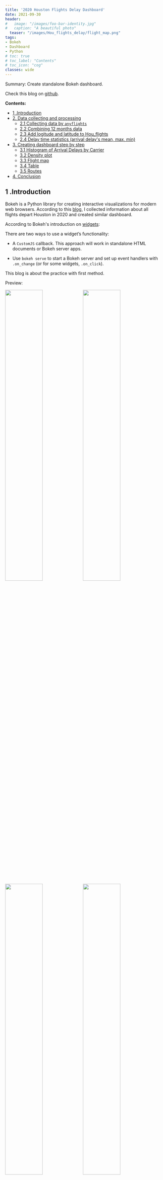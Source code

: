 ```yaml
---
title: '2020 Houston Flights Delay Dashboard'
date: 2021-09-30
header:
#   image: "/images/foo-bar-identity.jpg"
#   caption: "A beautiful photo"
  teaser: "/images/Hou_flights_delay/flight_map.png"
tags:
- Bokeh
- Dashboard
- Python
# toc: true
# toc_label: "Contents"
# toc_icon: "cog"
classes: wide
---
```


Summary: Create standalone Bokeh dashboard.

Check this blog on [github](https://ycheng22.github.io/2020_Houston_flights_delay_dashboard/).

**Contents:**
- [1 .Introduction](#1-introduction)
- [2. Data collecting and processing](#2-data-collecting-and-processing)
  - [2.1 Collecting data by `anyflights`](#21-collecting-data-by-anyflights)
  - [2.2 Combining 12 months data](#22-combining-12-months-data)
  - [2.3 Add logitude and latitude to Hou_flights](#23-add-logitude-and-latitude-to-hou_flights)
  - [2.4 Delay time statistics (arrival delay's mean, max, min)](#24-delay-time-statistics-arrival-delays-mean-max-min)
- [3. Creating dashboard step by step](#3-creating-dashboard-step-by-step)
  - [3.1 Histogram of Arrival Delays by Carrier](#31-histogram-of-arrival-delays-by-carrier)
  - [3.2 Density plot](#32-density-plot)
  - [3.3 Flight map](#33-flight-map)
  - [3.4 Table](#34-table)
  - [3.5 Routes](#35-routes)
- [4. Conclusion](#4-conclusion)

## 1 .Introduction

Bokeh is a Python library for creating interactive visualizations for modern web browsers. According to this [blog](https://towardsdatascience.com/data-visualization-with-bokeh-in-python-part-one-getting-started-a11655a467d4), I collected information about all flights depart Houston in 2020 and created similar dashboard.

According to Bokeh's introduction on [widgets](https://docs.bokeh.org/en/latest/docs/user_guide/interaction/widgets.html):

There are two ways to use a widget’s functionality:

- A `CustomJS` callback. This approach will work in standalone HTML documents or Bokeh server apps.

- Use `bokeh serve` to start a Bokeh server and set up event handlers with `.on_change` (or for some widgets, `.on_click`).

This blog is about the practice with first method.

Preview:
<p float="left">
  <img src="../images/Hou_flights_delay/histogram.png" width="49%" />
  <img src="../images/Hou_flights_delay/density.png" width="49%" />
  <img src="../images/Hou_flights_delay/flight_map.png" width="49%" />
  <img src="../images/Hou_flights_delay/table.png" width="49%" />
</p>

## 2. Data collecting and processing

### 2.1 Collecting data by `anyflights`

The [anyflights](https://github.com/simonpcouch/anyflights) package supplies a set of functions to generate air travel data (and data packages!) similar to [nycflights13](https://github.com/hadley/nycflights13). With a user-defined year and airport, the anyflights function will grab data on
- `flights`: all flights that departed a given airport in a given year and month
- `weather`: hourly meterological data for a given airport in a given year and month
- `airports`: airport names, FAA codes, and locations
- `airlines`: translation between two letter carrier (airline) codes and names
- `planes`: construction information about each plane found in flights

It's a `R` package, install the package and download the data in `Rstudio`:

- Download flights data: 
  ```R
  HOUflights20_ <- anyflights(c("IAH", "HOU"), 2020)
  ```
  
  Note: the package has bug now, but it can download all 12 months flights data. 

- Download airports data:  
  ```R
  airports <- get_airports()
  ```

Write them to csv file. 

### 2.2 Combining 12 months data

Note: check details in this [notebook](https://github.com/ycheng22/Trye_Bokeh/blob/main/Bokeh_standalon_JS_demo/data/Data_Processing_part1.ipynb).

```python
import glob
import pandas as pd
from tqdm.notebook import tqdm

select_cols = ['FlightDate', 'Reporting_Airline', 'Origin', 'OriginCityName', 'OriginStateName', 
               'Dest', 'DestCityName', 'DestStateName', 'CRSDepTime', 'DepTime', 'DepDelay', 
               'CRSArrTime', 'ArrTime', 'ArrDelay']

Hou_flights = pd.DataFrame(columns = select_cols)
for name in tqdm(names):
    print(name)
    df = pd.read_csv(name, usecols=select_cols)
    df.dropna(inplace=True)
    df = df[(df['Origin']=='IAH') | (df['Origin']=='HOU')]
    Hou_flights = Hou_flights.append(df)

#add carrier name
carrier_names = pd.read_excel('airlines_code.xlsx')
Hou_flights = Hou_flights.merge(carrier_names, how = 'left', left_on = 'Reporting_Airline', right_on = 'carrier')
Hou_flights.to_csv('Hou_flights.csv', index=False)
```

### 2.3 Add logitude and latitude to Hou_flights

Note: check details in this [notebook](https://github.com/ycheng22/Trye_Bokeh/blob/main/Bokeh_standalon_JS_demo/data/Data_Processing_part2.ipynb).

```python
import glob
import pandas as pd
from tqdm.notebook import tqdm

#Add logitude and latitude to Hou_flights
Hou_flights = pd.read_csv('Hou_flights.csv')
air_columns = ['faa', 'lat', 'lon']
airport_orig = pd.read_csv("airports.csv", usecols = air_columns) #merge for origin location
airport_orig.rename(columns = {'lat': 'orig_lat', 'lon': 'orig_lon'}, inplace=True)
airport_dest = pd.read_csv("airports.csv", usecols = air_columns) #merger for destination location
airport_dest.rename(columns = {'lat': 'dest_lat', 'lon': 'dest_lon'}, inplace=True)

Hou_flights_location = Hou_flights.merge(airport_orig, how = 'left', left_on='Origin', right_on = 'faa')

Hou_flights_location = Hou_flights_location.merge(airport_dest, how = 'left', left_on='Dest', right_on = 'faa')

Hou_flights_location.drop(columns=['faa_x', 'faa_y'], inplace=True)
Hou_flights_location.to_csv('Hou_flights_location.csv', index=False)
```

### 2.4 Delay time statistics (arrival delay's mean, max, min)

Note: check details in this [notebook](https://github.com/ycheng22/Trye_Bokeh/blob/main/Bokeh_standalon_JS_demo/data/Data_Processing_part2.ipynb).

```python
Hou_flights_location = pd.read_csv('Hou_flights_location.csv')

#group by carrier, destination, 
#mean, max, min of arrival delay time, number of flights
df1 = Hou_flights_location.groupby(by=['name', 'Dest', 'Origin'])['ArrDelay'].agg(['mean', 'max', 'min']).reset_index()
counts =  pd.DataFrame(Hou_flights_location.groupby(by=['name', 'Dest', 'Origin']).size().reset_index(name='counts'))

df1 = df1.merge(counts, how='left', on=['name', 'Dest', 'Origin'])
df1.rename(columns={'mean':'ArrDelay_mean', 'max':'ArrDelay_max', 'min':'ArrDelay_min'}, inplace=True)

df2 = Hou_flights_location[['name', 'Origin', 'OriginCityName', 
                         'OriginStateName', 'Dest', 'DestCityName', 'DestStateName','orig_lat',
                         'orig_lon', 'dest_lat', 'dest_lon']]

arr_delay = df1.merge(df2, how='left', on=['name', 'Dest', 'Origin'])

arr_delay.drop_duplicates(inplace=True)

arr_delay.to_csv('arr_delay.csv', index=False)
```

## 3. Creating dashboard step by step

- Check details in this [notebook](https://github.com/ycheng22/Trye_Bokeh/blob/main/Bokeh_standalon_JS_demo/scripts_nb/scripts_nb.ipynb).
- Final [dashboard](https://github.com/ycheng22/Trye_Bokeh/blob/main/Bokeh_standalon_JS_demo/scripts_nb/Hou_flights_delay_plots.html).
  
  *Note:* Download and open the html file in browser to explore the full function. 

### 3.1 Histogram of Arrival Delays by Carrier

```python
#import packages
import pandas as pd
import numpy as np

from bokeh.io import show, output_notebook, output_file
from bokeh.plotting import figure

from bokeh.models import HoverTool, ColumnDataSource, Panel, CustomJS, Column, Row, Select, FuncTickFormatter
from bokeh.models import CheckboxGroup, Slider, RangeSlider, Tabs, TableColumn, DataTable

from bokeh.palettes import Category20_16

# Gaussian kernel density estimate for density plot
from scipy.stats import gaussian_kde

# List of lists to single list
from itertools import chain

output_notebook()
output_file("Hou_flights_delay_plots.html")
```

```python
# Load in flights and inspect
flights = pd.read_csv('../data/Hou_flights.csv', index_col=0)[['ArrDelay', 'Reporting_Airline', 'name']]
# print(flights.head())

# Available carrier list
available_carriers = list(flights['name'].unique())

# Sort the list in-place (alphabetical order)
available_carriers.sort()
print(available_carriers)

def make_dataset(carrier_list, range_start = -100, range_end = 120, bin_width = 5):

    by_carrier = pd.DataFrame(columns=['proportion', 'left', 'right', 
                                       'f_proportion', 'f_interval',
                                       'name', 'color'])
    range_extent = range_end - range_start

    # Iterate through all the carriers
    for i, carrier_name in enumerate(carrier_list):

        # Subset to the carrier
        subset = flights[flights['name'] == carrier_name]

        # Create a histogram with 5 minute bins
        arr_hist, edges = np.histogram(subset['ArrDelay'], 
                                       bins = int(range_extent / bin_width), 
                                       range = [range_start, range_end])

        # Divide the counts by the total to get a proportion
        arr_df = pd.DataFrame({'proportion': arr_hist / np.sum(arr_hist), 'left': edges[:-1], 'right': edges[1:] })

        # Format the proportion 
        arr_df['f_proportion'] = ['%0.5f' % proportion for proportion in arr_df['proportion']]

        # Format the interval
        arr_df['f_interval'] = ['%d to %d minutes' % (left, right) for left, right in zip(arr_df['left'], arr_df['right'])]

        # Assign the carrier for labels
        arr_df['name'] = carrier_name

        # Color each carrier differently
        arr_df['color'] = Category20_16[i]

        # Add to the overall dataframe
        by_carrier = by_carrier.append(arr_df)

    # Overall dataframe
    by_carrier = by_carrier.sort_values(['name', 'left'])

    return ColumnDataSource(by_carrier)

def style(p):
    # Title 
    p.title.align = 'center'
    p.title.text_font_size = '20pt'
    p.title.text_font = 'serif'

    # Axis titles
    p.xaxis.axis_label_text_font_size = '14pt'
    p.xaxis.axis_label_text_font_style = 'bold'
    p.yaxis.axis_label_text_font_size = '14pt'
    p.yaxis.axis_label_text_font_style = 'bold'

    # Tick labels
    p.xaxis.major_label_text_font_size = '12pt'
    p.yaxis.major_label_text_font_size = '12pt'

    return p

def make_plot(data):
    # Blank plot with correct labels
    p = figure(plot_width = 700, plot_height = 700, 
              title = 'Histogram of Arrival Delays by Carrier',
              x_axis_label = 'Delay (min)', y_axis_label = 'Proportion')

    # Quad glyphs to create a histogram
    p.quad(source = data, bottom = 0, top = 'proportion', left = 'left', right = 'right',
           color = 'color', fill_alpha = 0.7, hover_fill_color = 'color', legend_field = 'name',
           hover_fill_alpha = 1.0, line_color = 'black')

    # Hover tool with vline mode
    hover = HoverTool(tooltips=[('Carrier', '@name'), 
                                ('Delay', '@f_interval'),
                                ('Proportion', '@f_proportion')],
                      mode='vline')

    p.add_tools(hover)

    # Styling
    p = style(p)

    return p

carrier_list=available_carriers
data = make_dataset(carrier_list, range_start = -100, range_end = 120, bin_width = 5)

#add range slider

source = ColumnDataSource(dict(proportion = [], left = [], right = [], color=[], name=[], f_proportion=[], f_interval=[]))

callback = CustomJS(args = {'source': source, 'data_source': data},
    code = """
        var data = data_source.data;
        var s_data = source.data;

        var select_vals = cb_obj.active.map(x => cb_obj.labels[x]);
        console.log(select_vals);
        //read original data

        var proportion_data = data['proportion'];
        var left_data = data['left'];
        var right_data = data['right'];
        var color_data = data['color'];
        var name_data = data['name'];
        var f_proportion_data = data['f_proportion'];
        var f_interval_data = data['f_interval'];


        //initialize source data
        var proportion = s_data['proportion'];
        proportion.length = 0;
        var left = s_data['left'];
        left.length = 0;
        var right = s_data['right'];
        right.length = 0;
        var color = s_data['color'];
        color.length = 0;
        var name = s_data['name'];
        name.length = 0;
        var f_proportion = s_data['f_proportion'];
        f_proportion.length = 0;
        var f_interval = s_data['f_interval'];
        f_interval.length = 0;

        for (var i = 0; i < proportion_data.length; i++) {
            if (select_vals.indexOf(name_data[i]) >= 0) {
                proportion.push(proportion_data[i]);
                left.push(left_data[i]);
                right.push(right_data[i]);
                color.push(color_data[i]);
                name.push(name_data[i]);
                f_proportion.push(f_proportion_data[i]);
                f_interval.push(f_interval_data[i]);
                }
        }
        source.change.emit();
        console.log("callback completed");
    """)

p = make_plot(source)

chkbxgrp = CheckboxGroup(labels = available_carriers, active=[])
chkbxgrp.js_on_change('active', callback)

range_slider = RangeSlider(start = -100, end = 180, value = (-100, 120), step = 5, title = 'Delay Range (min)')
range_slider.js_on_change('value',
    CustomJS(args=dict(other=p.x_range),
             code="""
             other.start = this.value[0];
             other.end = this.value[1];
             """)
)

layout = Row(Column(chkbxgrp, range_slider), p)

tab_hist = Panel(child=layout, title = 'Delay Histogram')
tabs = Tabs(tabs=[tab_hist])
    
show(tabs)
```

![name](/images/Hou_flights_delay/histogram.png)
fig 1: Histogram of Arrival Delays by Carrier

### 3.2 Density plot

```python
# Load in flights and inspect
flights = pd.read_csv('../data/Hou_flights.csv', index_col=0)[['ArrDelay', 'Reporting_Airline', 'name']]
# print(flights.head())

# Available carrier list
available_carriers = list(flights['name'].unique())

# Sort the list in-place (alphabetical order)
available_carriers.sort()

print(available_carriers)
airline_colors = Category20_16

def make_kde_dataset(carrier_list, range_start = -100, range_end = 120, bandwidth = 5):

    xs = []
    ys = []
    colors = []
    labels = []
    names = []

    for i, carrier in enumerate(carrier_list):
        subset = flights[flights['name'] == carrier]
        subset = subset[subset['ArrDelay'].between(range_start, range_end)]

        kde = gaussian_kde(subset['ArrDelay'], bw_method=bandwidth)
        # Evenly space x values
        x = np.linspace(range_start, range_end, 100)
        # Evaluate pdf at every value of x
        y = kde.pdf(x)

        # Append the values to plot
        xs.append(list(x))
        ys.append(list(y))
        
#         #store name for checkbox
#         names.append(carrier)

        # Append the colors and label
        colors.append(airline_colors[i])
        labels.append(carrier)

    kernel_source = ColumnDataSource(data={'x': xs, 'y': ys, 'color': colors, 'label': labels})

    return kernel_source

carrier_list = available_carriers
kde_data = make_kde_dataset(carrier_list)

def style(p):
    # Title 
    p.title.align = 'center'
    p.title.text_font_size = '20pt'
    p.title.text_font = 'serif'

    # Axis titles
    p.xaxis.axis_label_text_font_size = '14pt'
    p.xaxis.axis_label_text_font_style = 'bold'
    p.yaxis.axis_label_text_font_size = '14pt'
    p.yaxis.axis_label_text_font_style = 'bold'

    # Tick labels
    p.xaxis.major_label_text_font_size = '12pt'
    p.yaxis.major_label_text_font_size = '12pt'

    return p

def make_kde_plot(kde_src):
    p = figure(plot_width = 700, plot_height = 700,
               title = 'Density Plot of Arrival Delays by Airline',
               x_axis_label = 'Delay (min)', y_axis_label = 'Density')


    p.multi_line('x', 'y', color = 'color', legend_field = 'label', 
                 line_width = 3,
                 source = kde_src)

    # Hover tool with next line policy
    hover = HoverTool(tooltips=[('Carrier', '@label'), 
                                ('Delay', '$x'),
                                ('Density', '$y')],
                      line_policy = 'next')

    # Add the hover tool and styling
    p.add_tools(hover)

    p = style(p)

    return p

#add range slider

source = ColumnDataSource(dict(x = [], y = [], color = [], label=[]))

callback = CustomJS(args = {'source': source, 'data_source': kde_data},
    code = """
        var data = data_source.data;
        var s_data = source.data;

        var select_vals = cb_obj.active.map(x => cb_obj.labels[x]);
        console.log(select_vals);
        
        //read original data
        var x_data = data['x'];
        var y_data = data['y'];
        var label_data = data['label'];
        var color_data = data['color'];

        //initialize source data
        var x = s_data['x'];
        x.length = 0;
        var y = s_data['y'];
        y.length = 0;
        var label = s_data['label'];
        label.length = 0;
        var color = s_data['color'];
        color.length = 0;

        for (var i = 0; i < x_data.length; i++) {
            if (select_vals.indexOf(label_data[i]) >= 0) {
                x.push(x_data[i]);
                y.push(y_data[i]);
                label.push(label_data[i]);
                color.push(color_data[i]);
                }
        }
        source.change.emit();
        console.log("callback completed");
    """)

p = make_kde_plot(source)

chkbxgrp = CheckboxGroup(labels = available_carriers, active=[])
chkbxgrp.js_on_change('active', callback)

range_slider = RangeSlider(start = -100, end = 180, value = (-100, 120), step = 5, title = 'Delay Range (min)')
range_slider.js_on_change('value',
    CustomJS(args=dict(other=p.x_range),
             code="""
             other.start = this.value[0];
             other.end = this.value[1];
             """)
)

layout = Row(Column(chkbxgrp, range_slider), p)

tab_density = Panel(child=layout, title = 'Density Plot')
tabs = Tabs(tabs=[tab_hist, tab_density])
    
show(tabs)
```

![name](/images/Hou_flights_delay/density.png)
fig 2: Density Plot of Arrival Delays by airline

### 3.3 Flight map

```python
# Included data in Bokeh for map
from bokeh.sampledata.us_states import data as states

# Remove Alaska and Hawaii
if 'HI' in states: del states['HI']
if 'AK' in states: del states['AK']
    
# Put longitudes and latitudes in lists
xs = [states[state]['lons'] for state in states]
ys = [states[state]['lats'] for state in states]

# Formatted Flight Delay Data for map
map_data = pd.read_csv('../data/arr_delay.csv')
map_data.head()

print(f"map_data shape before drop Alaska and Hawaii: {map_data.shape}")
# map_data = map_data[(map_data.DestStateName != 'Alaska') & (map_data.DestStateName != 'Hawaii')]
map_data = map_data[(map_data['DestStateName']!='Alaska') & (map_data['DestStateName']!='Hawaii')]
print(f"map_data shape after drop: {map_data.shape}")

# Available carrier list
available_carriers = list(map_data['name'].unique())

# Sort the list in-place (alphabetical order)
available_carriers.sort()
print(available_carriers)

# Function to make a dataset for the map based on a list of carriers
def make_dataset(carrier_list):

    # Subset to the carriers in the specified list
    subset = map_data[map_data['name'].isin(carrier_list)]


    # Dictionary mapping carriers to colors
    color_dict = {carrier: color for carrier, color in zip(list(set(map_data['name'])), 
                                                           Category20_16)}

    # Lists of data for plotting
    flight_x = []
    flight_y = []
    colors = []
    carriers = []
    counts = []
    mean_delays = []
    min_delays = []
    max_delays = []
    dest_loc = []
    origin_x_loc = []
    origin_y_loc = []
    dest_x_loc = []
    dest_y_loc = []
    origins = []
    dests = []
    origin_citys = []
    dest_citys = []

    # Iterate through each carrier
    for carrier in carrier_list:

        # Subset to the carrier
        sub_carrier = subset[subset['name'] == carrier]

        # Iterate through each route (origin to destination) for the carrier
        for _, row in sub_carrier.iterrows():

            colors.append(color_dict[carrier])
            carriers.append(carrier)
            origins.append(row['Origin'])
            dests.append(row['Dest'])
            origin_citys.append(row['OriginCityName'])
            dest_citys.append(row['DestCityName'])
            

            # Origin x (longitude) and y (latitude) location
            origin_x_loc.append(row['orig_lon'])
            origin_y_loc.append(row['orig_lat'])

            # Destination x (longitude) and y latitude (location)
            dest_x_loc.append(row['dest_lon'])
            dest_y_loc.append(row['dest_lat'])

            # Flight x (longitude) locations
            flight_x.append([row['orig_lon'], 
                             row['dest_lon']])

            # Flight y (latitude) locations
            flight_y.append([row['orig_lat'], 
                             row['dest_lat']])


            # Stats about the particular route
            counts.append(row['counts'])
            mean_delays.append(row['ArrDelay_mean'])
            min_delays.append(row['ArrDelay_min'])
            max_delays.append(row['ArrDelay_max'])


    # Create a column data source from the lists of lists
    new_map_src = ColumnDataSource(data = {'carrier': carriers, 'flight_x': flight_x, 'flight_y': flight_y, 
                                           'origin_x_loc': origin_x_loc, 'origin_y_loc': origin_y_loc,
                                           'dest_x_loc': dest_x_loc, 'dest_y_loc': dest_y_loc,
                                           'color': colors, 'count': counts, 'mean_delay': mean_delays,
                                           'origin': origins, 'dest': dests,
                                           'min_delay': min_delays, 'max_delay': max_delays,
                                          'origin_city':origin_citys, 'dest_city':dest_citys})

    return new_map_src

carrier_list = available_carriers
new_map_data = make_dataset(carrier_list)

# Styling 
def style(p):

    # Title 
    p.title.align = 'center'
    p.title.text_font_size = '20pt'
    p.title.text_font = 'serif'

    # Axis titles
    p.xaxis.axis_label_text_font_size = '14pt'
    p.xaxis.axis_label_text_font_style = 'bold'
    p.yaxis.axis_label_text_font_size = '14pt'
    p.yaxis.axis_label_text_font_style = 'bold'

    # Tick labels
    p.xaxis.major_label_text_font_size = '12pt'
    p.yaxis.major_label_text_font_size = '12pt'

    return p

def make_plot(map_src):

    # Create the plot with no axes or grid
    p = figure(plot_width = 1100, plot_height = 700, title = 'Map of 2020 Flight Delays Departing Houston')
    p.xaxis.visible = False
    p.yaxis.visible = False
    p.grid.visible = False

    # States are drawn as patches
    patches_glyph = p.patches(xs, ys, fill_alpha=0.2, fill_color = 'lightgray', 
                              line_color="#884444", line_width=2, line_alpha=0.8)

    # Airline flights are drawn as lines
    lines_glyph = p.multi_line('flight_x', 'flight_y', color = 'color', line_width = 2, 
                               line_alpha = 0.8, hover_line_alpha = 1.0, hover_line_color = 'color',
                               legend_field = 'carrier', source = map_src)

    # Origins are drawn as squares (all in NYC)
    squares_glyph = p.square('origin_x_loc', 'origin_y_loc', color = 'color', size = 10, source = map_src, 
                             legend_field = 'carrier')

    # Destinations are drawn as circles
    circles_glyph = p.circle('dest_x_loc', 'dest_y_loc', color = 'color', size = 10, source = map_src, 
                             legend_field = 'carrier')

    # Add the glyphs to the plot using the renderers attribute
    p.renderers.append(patches_glyph)
    p.renderers.append(lines_glyph)
    p.renderers.append(squares_glyph)
    p.renderers.append(circles_glyph)

    # Hover tooltip for flight lines, assign only the l
    hover_line = HoverTool(tooltips=[('Airline', '@carrier'),
                                ('Number of Flights', '@count'),
                                ('Average Delay', '@mean_delay{0.0}'),
                                ('Max Delay', '@max_delay{0.0}'),
                                ('Min Delay', '@min_delay{0.0}')],
                          line_policy = 'next',
                          renderers = [lines_glyph])

    # Hover tooltip for origin and destination
    hover_circle = HoverTool(tooltips=[('OriginAirport', '@origin'),
                                       ('OriginCity', '@origin_city'),
                                       ('DestAirport', '@dest'),
                                       ('DestCity', '@dest_city'),
                                       ],
                            renderers = [circles_glyph])

    # Position the location so it does not overlap plot
    p.legend.location = (10, 50)

    # Add the hovertools to the figure
    p.add_tools(hover_line)
    p.add_tools(hover_circle)

    p = style(p) 

    return p

# {'carrier': carriers, 'flight_x': flight_x, 'flight_y': flight_y, 
# 'origin_x_loc': origin_x_loc, 'origin_y_loc': origin_y_loc,
# 'dest_x_loc': dest_x_loc, 'dest_y_loc': dest_y_loc,
# 'color': colors, 'count': counts, 'mean_delay': mean_delays,
# 'origin': origins, 'dest': dests,
# 'min_delay': min_delays, 'max_delay': max_delays,
# 'origin_city':origin_citys, 'dest_city':dest_citys})

source = ColumnDataSource(dict(carrier=[], flight_x=[], flight_y=[], origin_x_loc=[], origin_y_loc=[],
                               dest_x_loc=[], dest_y_loc=[], color=[], count=[], mean_delay=[],
                               origin=[], dest=[], min_delay=[], max_delay=[], origin_city=[],
                               dest_city=[]
                              ))

callback_map = CustomJS(args = {'source': source, 'data_source': new_map_data},
code = """
var data = data_source.data;
var s_data = source.data;

var select_vals = cb_obj.active.map(x => cb_obj.labels[x]);
console.log(select_vals);
//read original data
var carrier_data = data['carrier'];
var flight_x_data = data['flight_x'];
var flight_y_data = data['flight_y'];
var origin_x_loc_data = data['origin_x_loc'];
var origin_y_loc_data = data['origin_y_loc'];
var dest_x_loc_data = data['dest_x_loc'];
var dest_y_loc_data = data['dest_y_loc'];
var color_data = data['color'];
var count_data = data['count'];
var mean_delay_data = data['mean_delay'];
var origin_data = data['origin'];
var dest_data = data['dest'];
var min_delay_data = data['min_delay'];
var max_delay_data = data['max_delay'];
var origin_city_data = data['origin_city'];
var dest_city_data = data['dest_city'];

//initialize source data
var carrier = s_data['carrier'];
carrier.length = 0;
var flight_x = s_data['flight_x'];
flight_x.length = 0;
var flight_y = s_data['flight_y'];
flight_y.length = 0;
var origin_x_loc = s_data['origin_x_loc'];
origin_x_loc.length = 0;
var origin_y_loc = s_data['origin_y_loc'];
origin_y_loc.length = 0;
var dest_x_loc = s_data['dest_x_loc'];
dest_x_loc.length = 0;
var dest_y_loc = s_data['dest_y_loc'];
dest_y_loc.length = 0;
var color = s_data['color'];
color.length = 0;
var count = s_data['count'];
count.length = 0;
var mean_delay = s_data['mean_delay'];
mean_delay.length = 0;
var origin = s_data['origin'];
origin.length = 0;
var dest = s_data['dest'];
dest.length = 0;
var min_delay = s_data['min_delay'];
min_delay.length = 0;
var max_delay = s_data['max_delay'];
max_delay.length = 0;
var origin_city = s_data['origin_city'];
origin_city.length = 0;
var dest_city = s_data['dest_city'];
dest_city.length = 0;

for (var i = 0; i < carrier_data.length; i++) {
    if (select_vals.indexOf(carrier_data[i]) >= 0) {
        carrier.push(carrier_data[i]);
        flight_x.push(flight_x_data[i]);
        flight_y.push(flight_y_data[i]);
        origin_x_loc.push(origin_x_loc_data[i]);
        origin_y_loc.push(origin_y_loc_data[i]);
        dest_x_loc.push(dest_x_loc_data[i]);
        dest_y_loc.push(dest_y_loc_data[i]);
        color.push(color_data[i]);
        count.push(count_data[i]);
        mean_delay.push(mean_delay_data[i]);
        origin.push(origin_data[i]);
        dest.push(dest_data[i]);
        min_delay.push(min_delay_data[i]);
        max_delay.push(max_delay_data[i]);
        origin_city.push(origin_city_data[i]);
        dest_city.push(dest_city_data[i]);
        }
}
source.change.emit();
console.log("callback completed");
""")
p = make_plot(source)
chkbxgrp = CheckboxGroup(labels = available_carriers, active=[])
chkbxgrp.js_on_change('active', callback_map)
layout = Row(chkbxgrp, p)

tab_map = Panel(child=layout, title = 'Flight Map')
tabs = Tabs(tabs=[tab_hist, tab_density, tab_map])
    
show(tabs)
```

![name](/images/Hou_flights_delay/flight_map.png)
fig 3: Flight map

### 3.4 Table

```python
# Load in flights and inspect
flights = pd.read_csv('../data/Hou_flights.csv', index_col=0)[['ArrDelay', 'Reporting_Airline', 'name']]
print(flights.head())

carrier_stats = flights.groupby('name')['ArrDelay'].describe()

carrier_stats = flights.groupby('name')['ArrDelay'].describe()
carrier_stats = carrier_stats.reset_index().rename(columns={'name': 'airline', 
                                                            'count': 'flights', 
                                                            '50%':'median'})
carrier_stats['mean'] = carrier_stats['mean'].round(2)

carrier_src = ColumnDataSource(carrier_stats)

table_columns = [TableColumn(field='airline', title='Airline'),
                 TableColumn(field='flights', title='Number of Flights'),
                 TableColumn(field='min', title='Min Delay'),
                 TableColumn(field='mean', title='Mean Delay'),
                 TableColumn(field='median', title='Median Delay'),
                 TableColumn(field='max', title='Max Delay')]

carrier_table = DataTable(source=carrier_src, columns=table_columns, width=1000)

tab_table = Panel(child = carrier_table, title = 'Summary Table')
tabs = Tabs(tabs=[tab_hist, tab_density, tab_table, tab_map])
show(tabs)
```

![name](/images/Hou_flights_delay/table.png)
fig 4: Table of arrival delay statistics by airline

### 3.5 Routes

```python
# Load in flights and inspect
flights = pd.read_csv('../data/Hou_flights.csv', index_col=0)[['Origin', 'Dest', 'ArrDelay', 'name']]
print(flights.head())

def make_dataset(origin, destination):
    # Subset to the selected route
    subset = flights[(flights['Dest'] == destination) & (flights['Origin'] == origin)]

    # Find the carriers who cover particular route
    carriers = list(set(subset['name']))

    # x is the delay, y is the airline
    xs = []
    ys = []
    label_dict = {}

    # Iterate through the unique carriers
    for i, carrier in enumerate(carriers):

        # Subset to the carrier
        carrier_data = flights[flights['name'] == carrier]

        # Append the index of the carrier as many times as there are flights
        # Append the delays for the carrier
        ys.append([i for _ in range(len(carrier_data))])
        xs.append(list(carrier_data['ArrDelay']))

        # Map the index to the carrier
        label_dict[i]= carrier

    xs = list(chain(*xs))
    ys = list(chain(*ys))

    new_plan_src = ColumnDataSource(data = {'x': xs, 'y': ys})

    return new_plan_src, label_dict

def style(p):
    # Title 
    p.title.align = 'center'
    p.title.text_font_size = '20pt'
    p.title.text_font = 'serif'

    # Axis titles
    p.xaxis.axis_label_text_font_size = '14pt'
    p.xaxis.axis_label_text_font_style = 'bold'
    p.yaxis.axis_label_text_font_size = '14pt'
    p.yaxis.axis_label_text_font_style = 'bold'

    # Tick labels
    p.xaxis.major_label_text_font_size = '12pt'
    p.yaxis.major_label_text_font_size = '12pt'

    return p

def make_plot(src, origin, destination, label_dict):

    p = figure(plot_width = 600, plot_height = 200, x_axis_label = 'Delay (min)',
            y_axis_label = '',
            title = 'Arrival Delays for Flights from %s to %s' % (origin, destination))

    p.circle('x', 'y', source = src, alpha = 0.4,
             color = 'navy', size = 15)
    p.yaxis[0].ticker.desired_num_ticks = len(label_dict)

    p.yaxis.formatter = FuncTickFormatter(code = """
                        var labels = %s;
                        return labels[tick];
                        """ % label_dict)
    p = style(p)
    return p

origins = list(set(flights['Origin']))
dests = list(set(flights['Dest']))

origin_select = Select(title = 'Origin', value = 'IAH', options = origins)

dest_select = Select(title = 'Destination', value = 'JFK', options = dests)

initial_origin = origin_select.value
initial_dest = dest_select.value

plan_src, label_dict = make_dataset(initial_origin, initial_dest)

p = make_plot(plan_src, initial_origin, initial_dest, label_dict)

layout = Row(Column(origin_select, dest_select), p)
tab_route = Panel(child = layout, title = 'Route Details')
tabs = Tabs(tabs=[tab_hist, tab_density, tab_table, tab_map, tab_route])
show(tabs)
```

![name](/images/Hou_flights_delay/route.png)
fig 5: Table of arrival delay statistics by airline

*Note:* The route map is not a standalone plot, need more work.

## 4. Conclusion

To create standalone interactive figure, the one need to program Javascript callback. If use `bokeh serve` method, only python code need to be programmed. 